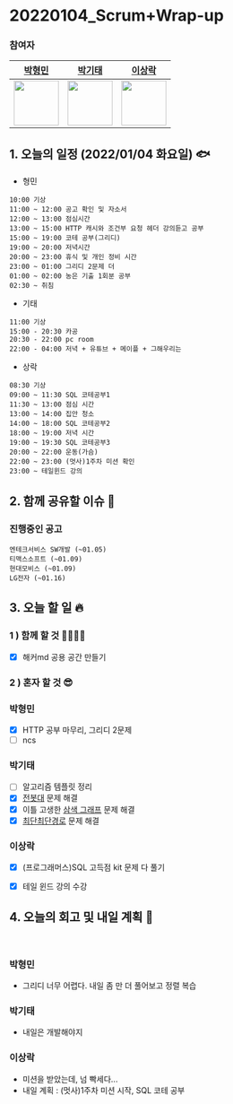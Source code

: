 # 20220104_Scrum+Wrap-up

### 참여자

|         [박형민](https://github.com/npnppn)          |         [박기태](https://github.com/idiot-kitto)          |         [이상락](https://github.com/SangRakee)          |
| :--------------------------------------------------: | :-------------------------------------------------------: | :-----------------------------------------------------: |
| <img src="https://github.com/npnppn.png" width="80"> | <img src="https://github.com/idiot-kitto.png" width="80"> | <img src="https://github.com/SangRakee.png" width="80"> |

## 1. 오늘의 일정 (2022/01/04 화요일) 🐟

- 형민
```
10:00 기상
11:00 ~ 12:00 공고 확인 및 자소서
12:00 ~ 13:00 점심시간
13:00 ~ 15:00 HTTP 캐시와 조건부 요청 헤더 강의듣고 공부
15:00 ~ 19:00 코테 공부(그리디)
19:00 ~ 20:00 저녁시간
20:00 ~ 23:00 휴식 및 개인 정비 시간
23:00 ~ 01:00 그리디 2문제 더
01:00 ~ 02:00 농은 기출 1회분 공부
02:30 ~ 취침
```

- 기태
```
11:00 기상
15:00 - 20:30 카공
20:30 - 22:00 pc room
22:00 - 04:00 저녁 + 유튜브 + 메이플 + 그해우리는 
```

- 상락
```
08:30 기상
09:00 ~ 11:30 SQL 코테공부1
11:30 ~ 13:00 점심 시간
13:00 ~ 14:00 집안 청소
14:00 ~ 18:00 SQL 코테공부2
18:00 ~ 19:00 저녁 시간
19:00 ~ 19:30 SQL 코테공부3
20:00 ~ 22:00 운동(가슴)
22:00 ~ 23:00 (멋사)1주차 미션 확인
23:00 ~ 테일윈드 강의
```

## 2. 함께 공유할 이슈 💌



### 진행중인 공고
```
엔테크서비스 SW개발 (~01.05)
티맥스소프트 (~01.09)
현대모비스 (~01.09)
LG전자 (~01.16)
```



## 3. 오늘 할 일 🔥

### 1 ) 함께 할 것 👨‍👨‍👧‍👧

- [x] 해커md 공용 공간 만들기


### 2 ) 혼자 할 것 😎


### 박형민

- [x] HTTP 공부 마무리, 그리디 2문제
- [ ] ncs 

### 박기태

- [ ] 알고리즘 템플릿 정리
- [x] [전봇대](boj.kr/8986) 문제 해결
- [x] 이틀 고생한 [삼색 그래프](boj.kr/24024) 문제 해결
- [x] [최단최단경로](boj.kr/23087) 문제 해결

### 이상락

- [x] (프로그래머스)SQL 고득점 kit 문제 다 풀기
- [x] 테일 윈드 강의 수강


## 4. 오늘의 회고 및 내일 계획 🎈


​    

### 박형민

- 그리디 너무 어렵다. 내일 좀 만 더 풀어보고 정렬 복습


### 박기태

- 내일은 개발해야지



### 이상락
- 미션을 받았는데, 넘 빡세다...
- 내일 계획 : (멋사)1주차 미션 시작, SQL 코테 공부